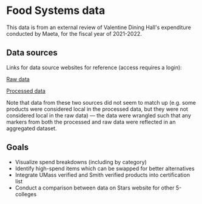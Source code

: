 # Food Systems data

This data is from an external review of Valentine Dining Hall's expenditure conducted by Maeta, for the fiscal year of 2021-2022. 

## Data sources

Links for data source websites for reference (access requires a login): 

[Raw data](https://sustainableinsights.aggrega8.com/home)

[Processed data](https://app.powerbi.com/groups/me/apps/d41c08d9-4591-4416-b50e-e970a57c2eb2/reports/d060e095-58e0-409e-b439-ce711bee925b/ReportSection13fe1e9d26357330b05d?ctid=5df90b3a-43e1-4e84-a5a4-2ad3c7c99378)

Note that data from these two sources did not seem to match up (e.g. some products were considered local in the processed data, but they were not considered local in the raw data) — the data were wrangled such that any markers from both the processed and raw data were reflected in an aggregated dataset. 

## Goals

- Visualize spend breakdowns (including by category)
- Identify high-spend items which can be swapped for better alternatives
- Integrate UMass verified and Smith verified products into certification list
- Conduct a comparison between data on Stars website for other 5-colleges
